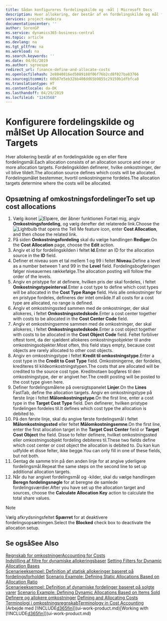 ```yaml
---
title: Sådan konfigureres fordelingskilde og -mål | Microsoft Docs
description: Hver allokering, der består af en fordelingskilde og mål for en eller flere fordelinger. Fordelingskilden definerer, hvilke omkostninger, der vil blive tildelt. Fordelingsmålet bestemmer, hvortil omkostningerne fordeles.
services: project-madeira
documentationcenter: ''
author: SorenGP
ms.service: dynamics365-business-central
ms.topic: article
ms.devlang: na
ms.tgt_pltfrm: na
ms.workload: na
ms.search.keywords: ''
ms.date: 04/01/2019
ms.author: sgroespe
redirect_url: finance-define-and-allocate-costs
ms.openlocfilehash: 2e8040816ed5089188f06f76b2cd8f027ba83766
ms.sourcegitcommit: 60b87e5eb32bb408dd65b9855c29159b1dfbfca8
ms.translationtype: HT
ms.contentlocale: da-DK
ms.lasthandoff: 04/29/2019
ms.locfileid: "1243568"
---
```

# <a name="set-up-allocation-source-and-targets"></a><span data-ttu-id="21b9f-105">Konfigurere fordelingskilde og mål</span><span class="sxs-lookup"><span data-stu-id="21b9f-105">Set Up Allocation Source and Targets</span></span>
<span data-ttu-id="21b9f-106">Hver allokering består af en fordelingskilde og en eller flere fordelingsmål.</span><span class="sxs-lookup"><span data-stu-id="21b9f-106">Each allocation consists of an allocation source and one or more allocation targets.</span></span> <span data-ttu-id="21b9f-107">Fordelingskilden definerer, hvilke omkostninger, der vil blive tildelt.</span><span class="sxs-lookup"><span data-stu-id="21b9f-107">The allocation source defines which costs will be allocated.</span></span> <span data-ttu-id="21b9f-108">Fordelingsmålet bestemmer, hvortil omkostningerne fordeles.</span><span class="sxs-lookup"><span data-stu-id="21b9f-108">The allocation targets determine where the costs will be allocated.</span></span>  

## <a name="to-set-up-cost-allocations"></a><span data-ttu-id="21b9f-109">Opsætning af omkostningsfordelinger</span><span class="sxs-lookup"><span data-stu-id="21b9f-109">To set up cost allocations</span></span>  
1.  <span data-ttu-id="21b9f-110">Vælg ikonet ![Elpære, der åbner funktionen Fortæl mig](media/ui-search/search_small.png "Fortæl mig, hvad du vil foretage dig"), angiv **Omkostningsfordeling**, og vælg derefter det relaterede link.</span><span class="sxs-lookup"><span data-stu-id="21b9f-110">Choose the ![Lightbulb that opens the Tell Me feature](media/ui-search/search_small.png "Tell me what you want to do") icon, enter **Cost Allocation**, and then chose the related link.</span></span>  
2.  <span data-ttu-id="21b9f-111">På siden **Omkostningsfordeling** skal du vælge handlingen **Rediger**.</span><span class="sxs-lookup"><span data-stu-id="21b9f-111">On the **Cost Allocation** page, choose the **Edit** action.</span></span>  
3.  <span data-ttu-id="21b9f-112">Angiv et id for fordelingskilden i feltet **Id**.</span><span class="sxs-lookup"><span data-stu-id="21b9f-112">Enter an ID for the allocation source in the **ID** field.</span></span>  
4.  <span data-ttu-id="21b9f-113">Definer et niveau som et tal mellem 1 og 99 i feltet **Niveau**.</span><span class="sxs-lookup"><span data-stu-id="21b9f-113">Define a level as a number between 1 and 99 in the **Level** field.</span></span> <span data-ttu-id="21b9f-114">Fordelingsbogføringen følger niveauernes rækkefølge.</span><span class="sxs-lookup"><span data-stu-id="21b9f-114">The allocation posting will follow the order of the levels.</span></span>  
5.  <span data-ttu-id="21b9f-115">Angiv en pristype for at definere, hvilken pris der skal fordeles, i feltet **Omkostningstypeinterval**.</span><span class="sxs-lookup"><span data-stu-id="21b9f-115">Enter a cost type to define which cost types will be allocated in the **Cost Type Range** field.</span></span> <span data-ttu-id="21b9f-116">Hvis alle omkostninger for en pristype fordeles, defineres der intet område.</span><span class="sxs-lookup"><span data-stu-id="21b9f-116">If all costs for a cost type are allocated, no range is defined.</span></span>  
6.  <span data-ttu-id="21b9f-117">Angiv et omkostningssted sammen med de omkostninger, der skal allokeres, i feltet **Omkostningsstedskode**.</span><span class="sxs-lookup"><span data-stu-id="21b9f-117">Enter a cost center together with costs to be allocated in the **Cost Center Code** field.</span></span>  
7.  <span data-ttu-id="21b9f-118">Angiv et omkostningsemne sammen med de omkostninger, der skal allokeres, i feltet **Omkostningsstedskode**.</span><span class="sxs-lookup"><span data-stu-id="21b9f-118">Enter a cost object together with costs to be allocated in the **Cost Object Code** field.</span></span> <span data-ttu-id="21b9f-119">Feltet forbliver oftest tomt, da der sjældent allokeres omkostningsobjekter til andre omkostningsobjekter.</span><span class="sxs-lookup"><span data-stu-id="21b9f-119">Most often, this field stays empty, because cost objects are rarely allocated to other cost objects.</span></span>  
8.  <span data-ttu-id="21b9f-120">Angiv en omkostningstype i feltet **Kredit til omkostningstype**.</span><span class="sxs-lookup"><span data-stu-id="21b9f-120">Enter a cost type in the **Credit to Cost Type** field.</span></span> <span data-ttu-id="21b9f-121">Omkostningerne, der fordeles, krediteres til kildeomkostningstypen.</span><span class="sxs-lookup"><span data-stu-id="21b9f-121">The costs that are allocated will be credited to the source cost type.</span></span> <span data-ttu-id="21b9f-122">Kreditnotaen bogføres til den omkostningstype, der er angivet her.</span><span class="sxs-lookup"><span data-stu-id="21b9f-122">The credit posting will be posted to the cost type given here.</span></span>  
9. <span data-ttu-id="21b9f-123">Definer fordelingsmålene på oversigtspanelet **Linjer**.</span><span class="sxs-lookup"><span data-stu-id="21b9f-123">On the **Lines** FastTab, define the allocation targets.</span></span> <span data-ttu-id="21b9f-124">Angiv en omkostningstype på første linje i feltet **Målomkostningstype**.</span><span class="sxs-lookup"><span data-stu-id="21b9f-124">On the first line, enter a cost type in the **Target Cost Type** field.</span></span> <span data-ttu-id="21b9f-125">Den definerer, hvilken pristype fordelingen fordeles til.</span><span class="sxs-lookup"><span data-stu-id="21b9f-125">It defines which cost type the allocation is debited to.</span></span>  
10. <span data-ttu-id="21b9f-126">På den første linje, skal du angive første fordelingsmål i feltet **Målomkostningssted** eller feltet **Målomkostningsemne**.</span><span class="sxs-lookup"><span data-stu-id="21b9f-126">On the first line, enter the first allocation target in the **Target Cost Center** field or **Target Cost Object** the field.</span></span> <span data-ttu-id="21b9f-127">Disse to felter definere, hvilket omkostningssted eller omkostningsobjekt fordeling debiteres til.</span><span class="sxs-lookup"><span data-stu-id="21b9f-127">These two fields define which cost center or cost object the allocation is debited to.</span></span> <span data-ttu-id="21b9f-128">Du kan kun udfylde et disse felter, ikke begge.</span><span class="sxs-lookup"><span data-stu-id="21b9f-128">You can only fill in one of these fields, but not both.</span></span>  
11. <span data-ttu-id="21b9f-129">Gentag de samme trin på den anden linje for at angive yderligere fordelingsmål.</span><span class="sxs-lookup"><span data-stu-id="21b9f-129">Repeat the same steps on the second line to set up additional allocation targets.</span></span>  
12. <span data-ttu-id="21b9f-130">Når du har angivet fordelingsmål og -kilder, skal du vælge handlingen **Beregn fordelingsnøgle** for at beregne de samlede fordelingsværdier.</span><span class="sxs-lookup"><span data-stu-id="21b9f-130">After you have set up the allocation target and sources, choose the **Calculate Allocation Key** action to calculate the total share values.</span></span>  

> [!NOTE]  
>  <span data-ttu-id="21b9f-131">Vælg afkrydsningsfeltet **Spærret** for at deaktivere fordelingsopsætningen.</span><span class="sxs-lookup"><span data-stu-id="21b9f-131">Select the **Blocked** check box to deactivate the allocation setup.</span></span>  

## <a name="see-also"></a><span data-ttu-id="21b9f-132">Se også</span><span class="sxs-lookup"><span data-stu-id="21b9f-132">See Also</span></span>  
[<span data-ttu-id="21b9f-133">Regnskab for omkostninger</span><span class="sxs-lookup"><span data-stu-id="21b9f-133">Accounting for Costs</span></span>](finance-manage-cost-accounting.md)  
 <span data-ttu-id="21b9f-134">[Indstilling af filtre for dynamiske allokeringsbaser](finance-setting-filters-for-dynamic-allocation-bases.md) </span><span class="sxs-lookup"><span data-stu-id="21b9f-134">[Setting Filters for Dynamic Allocation Bases](finance-setting-filters-for-dynamic-allocation-bases.md) </span></span>  
 <span data-ttu-id="21b9f-135">[Scenarieeksempel: Definition af statisk allokeringer baseret på fordelingsforholdet](finance-scenario-example-defining-static-allocations-based-on-allocation-ratio.md) </span><span class="sxs-lookup"><span data-stu-id="21b9f-135">[Scenario Example: Defining Static Allocations Based on Allocation Ratio](finance-scenario-example-defining-static-allocations-based-on-allocation-ratio.md) </span></span>  
 <span data-ttu-id="21b9f-136">[Scenarieeksempel: Definition af dynamiske fordelinger baseret på solgte varer](finance-scenario-example-defining-dynamic-allocations-based-on-items-sold.md) </span><span class="sxs-lookup"><span data-stu-id="21b9f-136">[Scenario Example: Defining Dynamic Allocations Based on Items Sold](finance-scenario-example-defining-dynamic-allocations-based-on-items-sold.md) </span></span>  
 <span data-ttu-id="21b9f-137">[Definere og allokere omkostninger](finance-define-and-allocate-costs.md) </span><span class="sxs-lookup"><span data-stu-id="21b9f-137">[Defining and Allocating Costs](finance-define-and-allocate-costs.md) </span></span>  
 [<span data-ttu-id="21b9f-138">Terminologi i omkostningsregnskab</span><span class="sxs-lookup"><span data-stu-id="21b9f-138">Terminology in Cost Accounting</span></span>](finance-terminology-in-cost-accounting.md)  
 <span data-ttu-id="21b9f-139">[Arbejde med [!INCLUDE[d365fin](includes/d365fin_md.md)]](ui-work-product.md)</span><span class="sxs-lookup"><span data-stu-id="21b9f-139">[Working with [!INCLUDE[d365fin](includes/d365fin_md.md)]](ui-work-product.md)</span></span>
